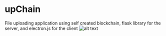 # upChain
File uploading application using self created blockchain, flask library for the server, and electron.js for the client
![alt text](https://image.prntscr.com/image/fGE60JxMSMWNj2jOpVYIeg.png)
